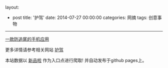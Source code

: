layout: 
  - post 
title: '护驾' 
date: 2014-07-27 00:00:00 
categories: 网摘 
tags: 创意事物 
---

<a href="http://xinpinla.com/product/302" title="查看产品详情">
								一款防追尾的手机应用							</a>  

更多详情请参考相关网站 [护驾](http://www.cherui.cn/)  

本站数据以 [新品啦](http://xinpinla.com/) 作为入口点进行爬取! 并自动发布于github pages上。  
